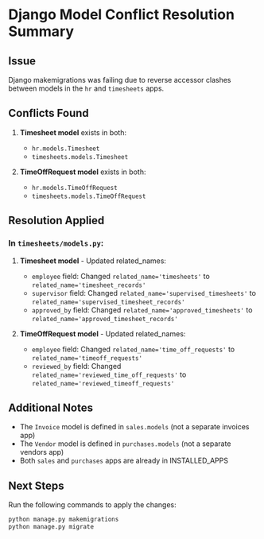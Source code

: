 # Django Model Conflict Resolution Summary

## Issue
Django makemigrations was failing due to reverse accessor clashes between models in the `hr` and `timesheets` apps.

## Conflicts Found
1. **Timesheet model** exists in both:
   - `hr.models.Timesheet` 
   - `timesheets.models.Timesheet`

2. **TimeOffRequest model** exists in both:
   - `hr.models.TimeOffRequest`
   - `timesheets.models.TimeOffRequest`

## Resolution Applied

### In `timesheets/models.py`:

1. **Timesheet model** - Updated related_names:
   - `employee` field: Changed `related_name='timesheets'` to `related_name='timesheet_records'`
   - `supervisor` field: Changed `related_name='supervised_timesheets'` to `related_name='supervised_timesheet_records'`
   - `approved_by` field: Changed `related_name='approved_timesheets'` to `related_name='approved_timesheet_records'`

2. **TimeOffRequest model** - Updated related_names:
   - `employee` field: Changed `related_name='time_off_requests'` to `related_name='timeoff_requests'`
   - `reviewed_by` field: Changed `related_name='reviewed_time_off_requests'` to `related_name='reviewed_timeoff_requests'`

## Additional Notes

- The `Invoice` model is defined in `sales.models` (not a separate invoices app)
- The `Vendor` model is defined in `purchases.models` (not a separate vendors app)
- Both `sales` and `purchases` apps are already in INSTALLED_APPS

## Next Steps

Run the following commands to apply the changes:
```bash
python manage.py makemigrations
python manage.py migrate
```